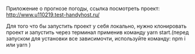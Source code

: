 Приложение о прогнозе погоды, ссылка посмотреть проект: http://www.u110219.test-handyhost.ru/


Для того что бы запустить проект у себя локально, нужно клонировать проект и запустить через терминал применив команду yarn start.(перед запуском для установки все зависимочти, используйте команду: npm i или yarn
)
